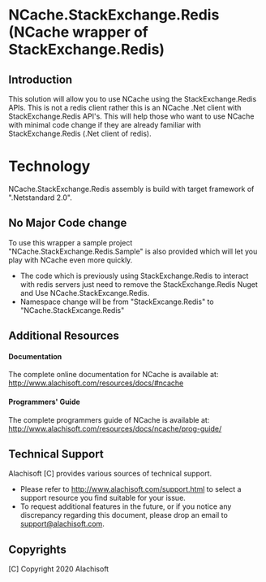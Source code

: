 # NCache.StackExchange.Redis (NCache wrapper of StackExchange.Redis)
## Introduction
This solution will allow you to use NCache using the StackExchange.Redis APIs. This is not a redis client rather this is an NCache .Net client with StackExchange.Redis API's. This will help those who want to use NCache with minimal code change if they are already familiar with StackExchange.Redis (.Net client of redis). 
# Technology
NCache.StackExchange.Redis assembly is build with target framework of ".Netstandard 2.0".

## No Major Code change
To use this wrapper a sample project "NCache.StackExchange.Redis.Sample" is also provided which will let you play with NCache even more quickly.

* The code which is previously using StackExchange.Redis to interact with redis servers just need to remove the StackExchange.Redis Nuget and Use NCache.StackExcange.Redis.
* Namespace change will be from "StackExcange.Redis" to "NCache.StackExcange.Redis"


## Additional Resources

#### Documentation
The complete online documentation for NCache is available at:
http://www.alachisoft.com/resources/docs/#ncache

#### Programmers' Guide
The complete programmers guide of NCache is available at:
http://www.alachisoft.com/resources/docs/ncache/prog-guide/

## Technical Support

Alachisoft [C] provides various sources of technical support. 

- Please refer to http://www.alachisoft.com/support.html to select a support resource you find suitable for your issue.
- To request additional features in the future, or if you notice any discrepancy regarding this document, please drop an email to [support@alachisoft.com](mailto:support@alachisoft.com).

## Copyrights

[C] Copyright 2020 Alachisoft